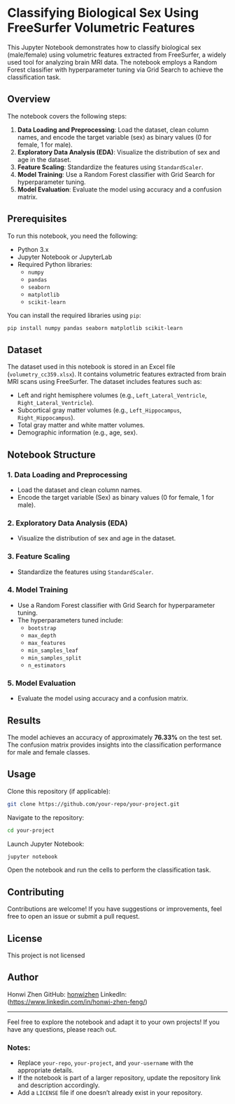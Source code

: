 # Classifying Biological Sex Using FreeSurfer Volumetric Features

This Jupyter Notebook demonstrates how to classify biological sex (male/female) using volumetric features extracted from FreeSurfer, a widely used tool for analyzing brain MRI data. The notebook employs a Random Forest classifier with hyperparameter tuning via Grid Search to achieve the classification task.

## Overview

The notebook covers the following steps:
1. **Data Loading and Preprocessing**: Load the dataset, clean column names, and encode the target variable (sex) as binary values (0 for female, 1 for male).
2. **Exploratory Data Analysis (EDA)**: Visualize the distribution of sex and age in the dataset.
3. **Feature Scaling**: Standardize the features using `StandardScaler`.
4. **Model Training**: Use a Random Forest classifier with Grid Search for hyperparameter tuning.
5. **Model Evaluation**: Evaluate the model using accuracy and a confusion matrix.

## Prerequisites

To run this notebook, you need the following:
- Python 3.x
- Jupyter Notebook or JupyterLab
- Required Python libraries:
  - `numpy`
  - `pandas`
  - `seaborn`
  - `matplotlib`
  - `scikit-learn`

You can install the required libraries using `pip`:

```bash
pip install numpy pandas seaborn matplotlib scikit-learn
```

## Dataset

The dataset used in this notebook is stored in an Excel file (`volumetry_cc359.xlsx`). It contains volumetric features extracted from brain MRI scans using FreeSurfer. The dataset includes features such as:

- Left and right hemisphere volumes (e.g., `Left_Lateral_Ventricle`, `Right_Lateral_Ventricle`).
- Subcortical gray matter volumes (e.g., `Left_Hippocampus`, `Right_Hippocampus`).
- Total gray matter and white matter volumes.
- Demographic information (e.g., age, sex).

## Notebook Structure

### 1. Data Loading and Preprocessing
- Load the dataset and clean column names.
- Encode the target variable (Sex) as binary values (0 for female, 1 for male).

### 2. Exploratory Data Analysis (EDA)
- Visualize the distribution of sex and age in the dataset.

### 3. Feature Scaling
- Standardize the features using `StandardScaler`.

### 4. Model Training
- Use a Random Forest classifier with Grid Search for hyperparameter tuning.
- The hyperparameters tuned include:
  - `bootstrap`
  - `max_depth`
  - `max_features`
  - `min_samples_leaf`
  - `min_samples_split`
  - `n_estimators`

### 5. Model Evaluation
- Evaluate the model using accuracy and a confusion matrix.

## Results

The model achieves an accuracy of approximately **76.33%** on the test set. The confusion matrix provides insights into the classification performance for male and female classes.

## Usage

Clone this repository (if applicable):

```bash
git clone https://github.com/your-repo/your-project.git
```

Navigate to the repository:

```bash
cd your-project
```

Launch Jupyter Notebook:

```bash
jupyter notebook
```

Open the notebook and run the cells to perform the classification task.

## Contributing

Contributions are welcome! If you have suggestions or improvements, feel free to open an issue or submit a pull request.

## License

This project is not licensed

## Author

Honwi Zhen
GitHub: [honwizhen](https://github.com/honwizhen)
LinkedIn: (https://www.linkedin.com/in/honwi-zhen-feng/)

---
Feel free to explore the notebook and adapt it to your own projects! If you have any questions, please reach out.

### Notes:
- Replace `your-repo`, `your-project`, and `your-username` with the appropriate details.
- If the notebook is part of a larger repository, update the repository link and description accordingly.
- Add a `LICENSE` file if one doesn’t already exist in your repository.
